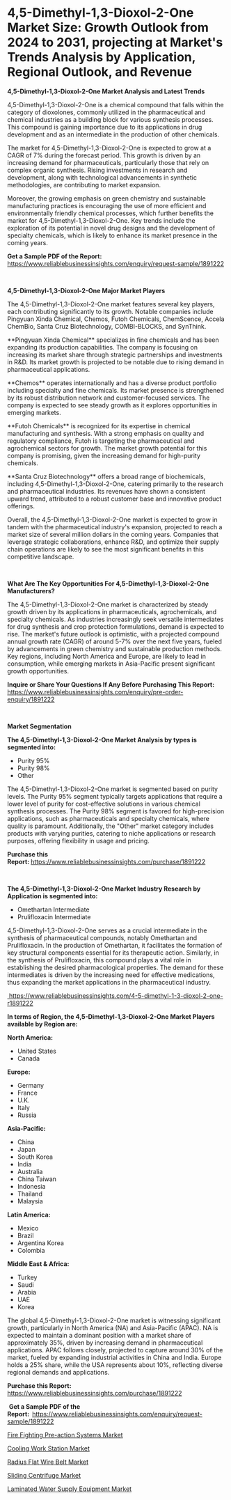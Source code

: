<p><h1>4,5-Dimethyl-1,3-Dioxol-2-One Market Size: Growth Outlook from 2024 to 2031, projecting at Market's Trends Analysis by Application, Regional Outlook, and Revenue</h1></p><p><strong>4,5-Dimethyl-1,3-Dioxol-2-One Market Analysis and Latest Trends</strong></p>
<p><p>4,5-Dimethyl-1,3-Dioxol-2-One is a chemical compound that falls within the category of dioxolones, commonly utilized in the pharmaceutical and chemical industries as a building block for various synthesis processes. This compound is gaining importance due to its applications in drug development and as an intermediate in the production of other chemicals.</p><p>The market for 4,5-Dimethyl-1,3-Dioxol-2-One is expected to grow at a CAGR of 7% during the forecast period. This growth is driven by an increasing demand for pharmaceuticals, particularly those that rely on complex organic synthesis. Rising investments in research and development, along with technological advancements in synthetic methodologies, are contributing to market expansion.</p><p>Moreover, the growing emphasis on green chemistry and sustainable manufacturing practices is encouraging the use of more efficient and environmentally friendly chemical processes, which further benefits the market for 4,5-Dimethyl-1,3-Dioxol-2-One. Key trends include the exploration of its potential in novel drug designs and the development of specialty chemicals, which is likely to enhance its market presence in the coming years.</p></p>
<p><strong>Get a Sample PDF of the Report:&nbsp;</strong> <a href="https://www.reliablebusinessinsights.com/enquiry/request-sample/1891222?utm_campaign=1686&utm_medium=2&utm_source=Github&utm_content=ia&utm_term=24102024&utm_id=45-dimethyl-13-dioxol-2-one">https://www.reliablebusinessinsights.com/enquiry/request-sample/1891222</a></p>
<p>&nbsp;</p>
<p><strong>4,5-Dimethyl-1,3-Dioxol-2-One Major Market Players</strong></p>
<p><p>The 4,5-Dimethyl-1,3-Dioxol-2-One market features several key players, each contributing significantly to its growth. Notable companies include Pingyuan Xinda Chemical, Chemos, Futoh Chemicals, ChemScence, Accela ChemBio, Santa Cruz Biotechnology, COMBI-BLOCKS, and SynThink.</p><p>**Pingyuan Xinda Chemical** specializes in fine chemicals and has been expanding its production capabilities. The company is focusing on increasing its market share through strategic partnerships and investments in R&D. Its market growth is projected to be notable due to rising demand in pharmaceutical applications.</p><p>**Chemos** operates internationally and has a diverse product portfolio including specialty and fine chemicals. Its market presence is strengthened by its robust distribution network and customer-focused services. The company is expected to see steady growth as it explores opportunities in emerging markets.</p><p>**Futoh Chemicals** is recognized for its expertise in chemical manufacturing and synthesis. With a strong emphasis on quality and regulatory compliance, Futoh is targeting the pharmaceutical and agrochemical sectors for growth. The market growth potential for this company is promising, given the increasing demand for high-purity chemicals.</p><p>**Santa Cruz Biotechnology** offers a broad range of biochemicals, including 4,5-Dimethyl-1,3-Dioxol-2-One, catering primarily to the research and pharmaceutical industries. Its revenues have shown a consistent upward trend, attributed to a robust customer base and innovative product offerings.</p><p>Overall, the 4,5-Dimethyl-1,3-Dioxol-2-One market is expected to grow in tandem with the pharmaceutical industry's expansion, projected to reach a market size of several million dollars in the coming years. Companies that leverage strategic collaborations, enhance R&D, and optimize their supply chain operations are likely to see the most significant benefits in this competitive landscape.</p></p>
<p>&nbsp;</p>
<p><strong>What Are The Key Opportunities For 4,5-Dimethyl-1,3-Dioxol-2-One Manufacturers?</strong></p>
<p><p>The 4,5-Dimethyl-1,3-Dioxol-2-One market is characterized by steady growth driven by its applications in pharmaceuticals, agrochemicals, and specialty chemicals. As industries increasingly seek versatile intermediates for drug synthesis and crop protection formulations, demand is expected to rise. The market's future outlook is optimistic, with a projected compound annual growth rate (CAGR) of around 5-7% over the next five years, fueled by advancements in green chemistry and sustainable production methods. Key regions, including North America and Europe, are likely to lead in consumption, while emerging markets in Asia-Pacific present significant growth opportunities.</p></p>
<p><strong>Inquire or Share Your Questions If Any Before Purchasing This Report:</strong> <a href="https://www.reliablebusinessinsights.com/enquiry/pre-order-enquiry/1891222?utm_campaign=1686&utm_medium=2&utm_source=Github&utm_content=ia&utm_term=24102024&utm_id=45-dimethyl-13-dioxol-2-one">https://www.reliablebusinessinsights.com/enquiry/pre-order-enquiry/1891222</a></p>
<p>&nbsp;</p>
<p><strong>Market Segmentation</strong></p>
<p><strong>The 4,5-Dimethyl-1,3-Dioxol-2-One Market Analysis by types is segmented into:</strong></p>
<p><ul><li>Purity 95%</li><li>Purity 98%</li><li>Other</li></ul></p>
<p><p>The 4,5-Dimethyl-1,3-Dioxol-2-One market is segmented based on purity levels. The Purity 95% segment typically targets applications that require a lower level of purity for cost-effective solutions in various chemical synthesis processes. The Purity 98% segment is favored for high-precision applications, such as pharmaceuticals and specialty chemicals, where quality is paramount. Additionally, the "Other" market category includes products with varying purities, catering to niche applications or research purposes, offering flexibility in usage and pricing.</p></p>
<p><strong>Purchase this Report:&nbsp;</strong><a href="https://www.reliablebusinessinsights.com/purchase/1891222?utm_campaign=1686&utm_medium=2&utm_source=Github&utm_content=ia&utm_term=24102024&utm_id=45-dimethyl-13-dioxol-2-one">https://www.reliablebusinessinsights.com/purchase/1891222</a></p>
<p>&nbsp;</p>
<p><strong>The 4,5-Dimethyl-1,3-Dioxol-2-One Market Industry Research by Application is segmented into:</strong></p>
<p><ul><li>Omethartan Intermediate</li><li>Prulifloxacin Intermediate</li></ul></p>
<p><p>4,5-Dimethyl-1,3-Dioxol-2-One serves as a crucial intermediate in the synthesis of pharmaceutical compounds, notably Omethartan and Prulifloxacin. In the production of Omethartan, it facilitates the formation of key structural components essential for its therapeutic action. Similarly, in the synthesis of Prulifloxacin, this compound plays a vital role in establishing the desired pharmacological properties. The demand for these intermediates is driven by the increasing need for effective medications, thus expanding the market applications in the pharmaceutical industry.</p></p>
<p><a href="https://www.reliablebusinessinsights.com/4-5-dimethyl-1-3-dioxol-2-one-r1891222?utm_campaign=1686&utm_medium=2&utm_source=Github&utm_content=ia&utm_term=24102024&utm_id=45-dimethyl-13-dioxol-2-one">&nbsp;https://www.reliablebusinessinsights.com/4-5-dimethyl-1-3-dioxol-2-one-r1891222</a></p>
<p><strong>In terms of Region, the 4,5-Dimethyl-1,3-Dioxol-2-One Market Players available by Region are:</strong></p>
<p>
    <p> <strong> North America: </strong>
        <ul>
            <li>United States</li>
            <li>Canada</li>
        </ul>
        </p> 
    <p> <strong> Europe: </strong>
        <ul>
            <li>Germany</li>
            <li>France</li>
            <li>U.K.</li>
            <li>Italy</li>
            <li>Russia</li>
        </ul>
        </p> 
    <p> <strong> Asia-Pacific: </strong>
        <ul>
            <li>China</li>
            <li>Japan</li>
            <li>South Korea</li>
            <li>India</li>
            <li>Australia</li>
            <li>China Taiwan</li>
            <li>Indonesia</li>
            <li>Thailand</li>
            <li>Malaysia</li>
        </ul>
        </p> 
    <p> <strong> Latin America: </strong>
        <ul>
            <li>Mexico</li>
            <li>Brazil</li>
            <li>Argentina Korea</li>
            <li>Colombia</li>
        </ul>
        </p> 
    <p> <strong> Middle East & Africa: </strong>
        <ul>
            <li>Turkey</li>
            <li>Saudi</li>
            <li>Arabia</li>
            <li>UAE</li>
            <li>Korea</li>
        </ul>
    </p>
    </p>
<p><p>The global 4,5-Dimethyl-1,3-Dioxol-2-One market is witnessing significant growth, particularly in North America (NA) and Asia-Pacific (APAC). NA is expected to maintain a dominant position with a market share of approximately 35%, driven by increasing demand in pharmaceutical applications. APAC follows closely, projected to capture around 30% of the market, fueled by expanding industrial activities in China and India. Europe holds a 25% share, while the USA represents about 10%, reflecting diverse regional demands and applications.</p></p>
<p><strong>Purchase this Report: </strong><a href="https://www.reliablebusinessinsights.com/purchase/1891222?utm_campaign=1686&utm_medium=2&utm_source=Github&utm_content=ia&utm_term=24102024&utm_id=45-dimethyl-13-dioxol-2-one">https://www.reliablebusinessinsights.com/purchase/1891222</a></p>
<p>&nbsp;<strong>Get a Sample PDF of the Report:&nbsp;&nbsp;</strong><a href="https://www.reliablebusinessinsights.com/enquiry/request-sample/1891222?utm_campaign=1686&utm_medium=2&utm_source=Github&utm_content=ia&utm_term=24102024&utm_id=45-dimethyl-13-dioxol-2-one">https://www.reliablebusinessinsights.com/enquiry/request-sample/1891222</a></p>
<p><strong></strong></p>
<p><p><a href="https://www.linkedin.com/pulse/fire-fighting-pre-action-systems-industry-forecast-market-shifts-u690f?utm_campaign=1686&utm_medium=2&utm_source=Github&utm_content=ia&utm_term=24102024&utm_id=45-dimethyl-13-dioxol-2-one">Fire Fighting Pre-action Systems Market</a></p><p><a href="https://www.linkedin.com/pulse/cooling-work-station-market-investigation-industry-evolution-ugfqf?utm_campaign=1686&utm_medium=2&utm_source=Github&utm_content=ia&utm_term=24102024&utm_id=45-dimethyl-13-dioxol-2-one">Cooling Work Station Market</a></p><p><a href="https://www.linkedin.com/pulse/radius-flat-wire-belt-market-investigation-industry-evolution-kwnkf?utm_campaign=1686&utm_medium=2&utm_source=Github&utm_content=ia&utm_term=24102024&utm_id=45-dimethyl-13-dioxol-2-one">Radius Flat Wire Belt Market</a></p><p><a href="https://www.linkedin.com/pulse/sliding-centrifuge-market-industry-landscape-growth-trajectories-lbkbf?utm_campaign=1686&utm_medium=2&utm_source=Github&utm_content=ia&utm_term=24102024&utm_id=45-dimethyl-13-dioxol-2-one">Sliding Centrifuge Market</a></p><p><a href="https://www.linkedin.com/pulse/laminated-water-supply-equipment-ecosystem-mapping-innovation-zgfrf?utm_campaign=1686&utm_medium=2&utm_source=Github&utm_content=ia&utm_term=24102024&utm_id=45-dimethyl-13-dioxol-2-one">Laminated Water Supply Equipment Market</a></p></p>